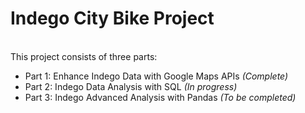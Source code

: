 # Indego City Bike Project
<br> This project consists of three parts:
- Part 1: Enhance Indego Data with Google Maps APIs *(Complete)*
- Part 2: Indego Data Analysis with SQL *(In progress)*
- Part 3: Indego Advanced Analysis with Pandas *(To be completed)*
